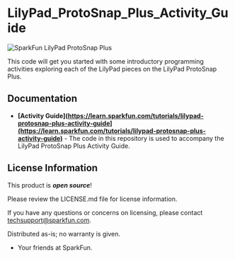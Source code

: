 LilyPad_ProtoSnap_Plus_Activity_Guide
========================================

![SparkFun LilyPad ProtoSnap Plus](https://cdn.sparkfun.com/assets/learn_tutorials/6/8/0/ProtoSnapConnectedtoLaptop.jpg)

This code will get you started with some introductory programming activities exploring each of the LilyPad pieces on the LilyPad ProtoSnap Plus. 

Documentation
--------------
* **[Activity Guide](https://learn.sparkfun.com/tutorials/lilypad-protosnap-plus-activity-guide](https://learn.sparkfun.com/tutorials/lilypad-protosnap-plus-activity-guide)** - The code in this repository is used to accompany the LilyPad ProtoSnap Plus Activity Guide.

License Information
-------------------

This product is _**open source**_! 

Please review the LICENSE.md file for license information. 

If you have any questions or concerns on licensing, please contact techsupport@sparkfun.com.

Distributed as-is; no warranty is given.

- Your friends at SparkFun.

_<COLLABORATION CREDIT>_
